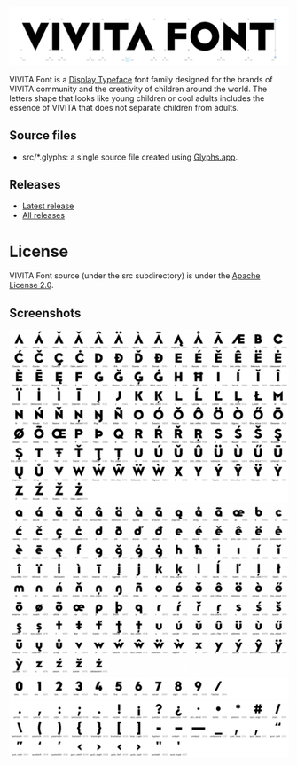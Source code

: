 ![title](https://github.com/vivitainc/VIVITAFont/blob/master/images/title.png)

VIVITA Font is a [Display Typeface](https://en.wikipedia.org/wiki/Display_typeface) font family designed for the brands of VIVITA community and the creativity of children around the world.
The letters shape that looks like young children or cool adults includes the essence of VIVITA that does not separate children from adults.

## Source files

- src/*.glyphs: a single source file created using [Glyphs.app](https://glyphsapp.com/).

## Releases

- [Latest release](https://github.com/vivitainc/VIVITAFont/releases/latest)
- [All releases](https://github.com/vivitainc/VIVITAFont/releases)

# License
VIVITA Font source (under the src subdirectory) is under the [Apache License 2.0](https://github.com/vivitainc/VIVITAFont/blob/master/LICENSE).

## Screenshots

![upper](https://github.com/vivitainc/VIVITAFont/blob/master/images/upper.png)![lower](https://github.com/vivitainc/VIVITAFont/blob/master/images/lower.png)![number](https://github.com/vivitainc/VIVITAFont/blob/master/images/number.png)![punctuation](https://github.com/vivitainc/VIVITAFont/blob/master/images/punctuation.png)


